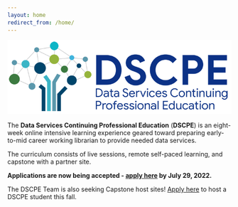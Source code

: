 ```yaml
---
layout: home
redirect_from: /home/
---
```


<p align="center"><img src="/images/logos/dscpelogo_horizontal_small.png" alt="DSCPE Logo"></p>

The **Data Services Continuing Professional Education** (**DSCPE**) is an eight-week online intensive learning experience geared toward preparing early-to-mid career working librarian to provide needed data services.

The curriculum consists of live sessions, remote self-paced learning, and capstone with a partner site.

**Applications are now being accepted - [apply here](https://simmons.co1.qualtrics.com/jfe/form/SV_3QR4NW50GwvLO5Mby) by July 29, 2022.**

The DSCPE Team is also seeking Capstone host sites! [Apply here](https://countway.info/capstone) to host a DSCPE student this fall.
<br>
